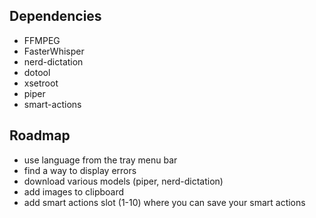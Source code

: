 ## Dependencies

- FFMPEG
- FasterWhisper
- nerd-dictation
- dotool
- xsetroot
- piper
- smart-actions

## Roadmap

- use language from the tray menu bar
- find a way to display errors
- download various models (piper, nerd-dictation)
- add images to clipboard
- add smart actions slot (1-10) where you can save your smart actions